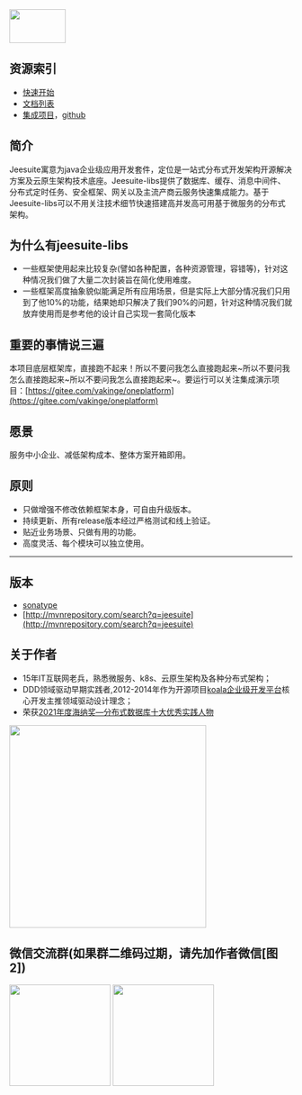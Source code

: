 <img src="https://jeesuite.oss-cn-guangzhou.aliyuncs.com/logo1.png" width="100" height="60" />

## 资源索引
 - [快速开始](http://docs.jeesuite.com/guide/getting-started.html)
 - [文档列表](http://docs.jeesuite.com/docments/)
 - [集成项目](https://gitee.com/vakinge/oneplatform)，[github](https://github.com/vakinge/oneplatform)
 
## 简介
Jeesuite寓意为java企业级应用开发套件，定位是一站式分布式开发架构开源解决方案及云原生架构技术底座。Jeesuite-libs提供了数据库、缓存、消息中间件、分布式定时任务、安全框架、网关以及主流产商云服务快速集成能力。基于Jeesuite-libs可以不用关注技术细节快速搭建高并发高可用基于微服务的分布式架构。

## 为什么有jeesuite-libs
 - 一些框架使用起来比较复杂(譬如各种配置，各种资源管理，容错等)，针对这种情况我们做了大量二次封装旨在简化使用难度。
 - 一些框架高度抽象貌似能满足所有应用场景，但是实际上大部分情况我们只用到了他10%的功能，结果她却只解决了我们90%的问题，针对这种情况我们就放弃使用而是参考他的设计自己实现一套简化版本
 
## 重要的事情说三遍
本项目底层框架库，直接跑不起来！所以不要问我怎么直接跑起来~所以不要问我怎么直接跑起来~所以不要问我怎么直接跑起来~。要运行可以关注集成演示项目：[https://gitee.com/vakinge/oneplatform](https://gitee.com/vakinge/oneplatform)

## 愿景
服务中小企业、减低架构成本、整体方案开箱即用。

## 原则
 - 只做增强不修改依赖框架本身，可自由升级版本。
 - 持续更新、所有release版本经过严格测试和线上验证。
 - 贴近业务场景、只做有用的功能。
 - 高度灵活、每个模块可以独立使用。

---
## 版本
* [sonatype](https://oss.sonatype.org/content/repositories/releases/com/jeesuite/) 
* [http://mvnrepository.com/search?q=jeesuite](http://mvnrepository.com/search?q=jeesuite)

## 关于作者
 - 15年IT互联网老兵，熟悉微服务、k8s、云原生架构及各种分布式架构；
 - DDD领域驱动早期实践者,2012-2014年作为开源项目[koala企业级开发平台](https://gitee.com/openkoala/koala)核心开发主推领域驱动设计理念；
 - 荣获[2021年度海纳奖—分布式数据库十大优秀实践人物](https://baijiahao.baidu.com/s?id=1723175607837258012)

<img src="https://jeesuite.oss-cn-guangzhou.aliyuncs.com/2021-hainajiang.jpeg" width="350" height="360" />
 
 
## 微信交流群(如果群二维码过期，请先加作者微信[图2])
<img src="https://jeesuite.oss-cn-guangzhou.aliyuncs.com/weixin_group_qrcode.jpg" width="180" height="180" />
<img src="https://jeesuite.oss-cn-guangzhou.aliyuncs.com/weixin_qrcode.jpeg" width="180" height="180" />